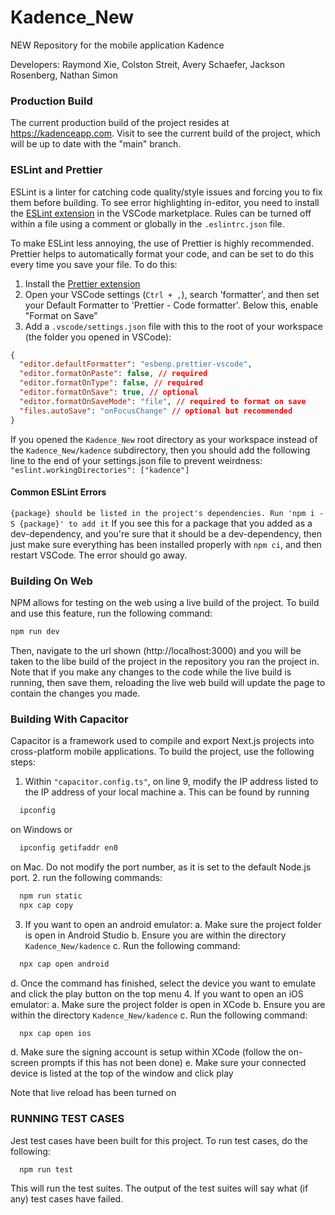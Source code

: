 # Kadence_New

NEW Repository for the mobile application Kadence

Developers: Raymond Xie, Colston Streit, Avery Schaefer, Jackson Rosenberg, Nathan Simon

### Production Build

The current production build of the project resides at https://kadenceapp.com. Visit to see the current build of the project, which will be up to date with the "main" branch.

### ESLint and Prettier

ESLint is a linter for catching code quality/style issues and forcing you to fix them before building. To see error highlighting in-editor, you need to install the [ESLint extension](vscode:extension/dbaeumer.vscode-eslint) in the VSCode marketplace. Rules can be turned off within a file using a comment or globally in the `.eslintrc.json` file.

To make ESLint less annoying, the use of Prettier is highly recommended. Prettier helps to automatically format your code, and can be set to do this every time you save your file. To do this:

1. Install the [Prettier extension](vscode:extension/esbenp.prettier-vscode)
2. Open your VSCode settings (`Ctrl + ,`), search 'formatter', and then set your Default Formatter to 'Prettier - Code formatter'. Below this, enable "Format on Save"
3. Add a `.vscode/settings.json` file with this to the root of your workspace (the folder you opened in VSCode):

```JSON
{
  "editor.defaultFormatter": "esbenp.prettier-vscode",
  "editor.formatOnPaste": false, // required
  "editor.formatOnType": false, // required
  "editor.formatOnSave": true, // optional
  "editor.formatOnSaveMode": "file", // required to format on save
  "files.autoSave": "onFocusChange" // optional but recommended
}
```

If you opened the `Kadence_New` root directory as your workspace instead of the `Kadence_New/kadence` subdirectory, then you should add the following line to the end of your settings.json file to prevent weirdness: `"eslint.workingDirectories": ["kadence"]`

#### Common ESLint Errors

`{package} should be listed in the project's dependencies. Run 'npm i -S {package}' to add it`
If you see this for a package that you added as a dev-dependency, and you're sure that it should be a dev-dependency, then just make sure everything has been installed properly with `npm ci`, and then restart VSCode. The error should go away.

### Building On Web

NPM allows for testing on the web using a live build of the project. To build and use this feature, run the following command:

```bash
npm run dev
```

Then, navigate to the url shown (http://localhost:3000) and you will be taken to the libe build of the project in the repository you ran the project in.
Note that if you make any changes to the code while the live build is running, then save them, reloading the live web build will update the page to contain the changes you made.

### Building With Capacitor

Capacitor is a framework used to compile and export Next.js projects into cross-platform mobile applications. To build the project, use the following steps:

1. Within `"capacitor.config.ts"`, on line 9, modify the IP address listed to the IP address of your local machine
   a. This can be found by running

```bash
  ipconfig
```

on Windows or

```bash
  ipconfig getifaddr en0
```

on Mac. Do not modify the port number, as it is set to the default Node.js port. 2. run the following commands:

```bash
  npm run static
  npx cap copy
```

3. If you want to open an android emulator:
   a. Make sure the project folder is open in Android Studio
   b. Ensure you are within the directory `Kadence_New/kadence`
   c. Run the following command:

```bash
  npx cap open android
```

d. Once the command has finished, select the device you want to emulate and click the play button on the top menu 4. If you want to open an iOS emulator:
a. Make sure the project folder is open in XCode
b. Ensure you are within the directory `Kadence_New/kadence`
c. Run the following command:

```bash
  npx cap open ios
```

d. Make sure the signing account is setup within XCode (follow the on-screen prompts if this has not been done)
e. Make sure your connected device is listed at the top of the window and click play

Note that live reload has been turned on

### RUNNING TEST CASES

Jest test cases have been built for this project. To run test cases, do the following:

```
  npm run test
```

This will run the test suites. The output of the test suites will say what (if any) test cases have failed.
